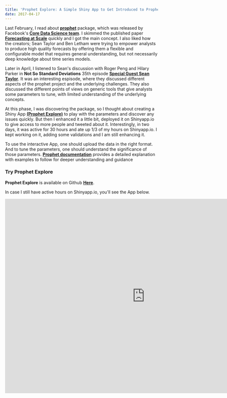 ```yaml
---
title: 'Prophet Explore: A Simple Shiny App to Get Introduced to Prophet'
date: 2017-04-17
---
```


Last February, I read about [**prophet**](https://github.com/facebookincubator/prophet) package, which was released by Facebook's [**Core Data Science team**](https://research.fb.com/category/data-science/). I skimmed the published paper [**Forecasting at Scale**](https://facebookincubator.github.io/prophet/static/prophet_paper_20170113.pdf) quickly and I got the main concept. I also liked how the creators; Sean Taylor and Ben Letham were trying to empower analysts to produce high quality forecasts by offering them a flexible and configurable model that requires general understanding, but not necessarily deep knowledge about time series models.

Later in April, I listened to Sean's discussion with Roger Peng and Hilary Parker in **Not So Standard Deviations** 35th episode  [**Special Guest Sean Taylor**](https://soundcloud.com/nssd-podcast/episode-35-special-guest-sean-taylor). It was an interesting espisode, where they discussed different aspects of the prophet project and the underlying challenges. They also discussed the different points of views on generic tools that give analysts some parameters to tune, with limited understanding of the underlying concepts. 

At this phase, I was discovering the package, so I thought about creating a Shiny App [**(Prophet Explore)**](ttps://omaymas.shinyapps.io/prophet_explore/) to play with the parameters and discover any issues quickly. But then I enhanced it a little bit, deployed it on Shinyapp.io to give access to more people and tweeted about it. Interestingly, in two days, it was active for 30 hours and  ate up 1/3 of my hours on Shinyapp.io. I kept working on it, adding some validations and I am still enhancing it.

To use the interactive App, one should upload the data in the right format. And to tune the parameters, one should understand the significance of those parameters. [**Prophet documentation**](https://facebookincubator.github.io/prophet/docs/quick_start.html) provides a detailed explanation with examples to follow for deeper understanding and guidance

### Try Prophet Explore

**Prophet Explore** is available on Github [**Here**](https://github.com/OmaymaS/Prophet_Explore). 

In case I still have active hours on Shinyapp.io, you'll see the App below.

<iframe  src= "https://omaymas.shinyapps.io/prophet_explore/"  style="border: none; width: 920px; height: 640px" ></iframe>

